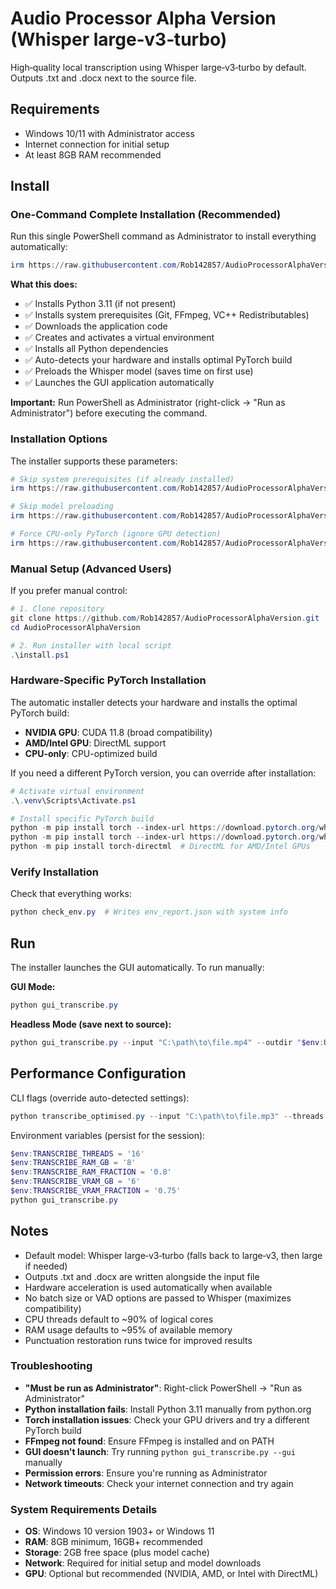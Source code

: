 # Audio Processor Alpha Version (Whisper large‑v3‑turbo)

High‑quality local transcription using Whisper large‑v3‑turbo by default. Outputs .txt and .docx next to the source file.

## Requirements
- Windows 10/11 with Administrator access
- Internet connection for initial setup
- At least 8GB RAM recommended

## Install

### One-Command Complete Installation (Recommended)
Run this single PowerShell command as Administrator to install everything automatically:
```powershell
irm https://raw.githubusercontent.com/Rob142857/AudioProcessorAlphaVersion/main/install.ps1 | iex
```

**What this does:**
- ✅ Installs Python 3.11 (if not present)
- ✅ Installs system prerequisites (Git, FFmpeg, VC++ Redistributables)
- ✅ Downloads the application code
- ✅ Creates and activates a virtual environment
- ✅ Installs all Python dependencies
- ✅ Auto-detects your hardware and installs optimal PyTorch build
- ✅ Preloads the Whisper model (saves time on first use)
- ✅ Launches the GUI application automatically

**Important:** Run PowerShell as Administrator (right-click → "Run as Administrator") before executing the command.

### Installation Options
The installer supports these parameters:
```powershell
# Skip system prerequisites (if already installed)
irm https://raw.githubusercontent.com/Rob142857/AudioProcessorAlphaVersion/main/install.ps1 | iex -SkipPrerequisites

# Skip model preloading
irm https://raw.githubusercontent.com/Rob142857/AudioProcessorAlphaVersion/main/install.ps1 | iex -SkipModelPreload

# Force CPU-only PyTorch (ignore GPU detection)
irm https://raw.githubusercontent.com/Rob142857/AudioProcessorAlphaVersion/main/install.ps1 | iex -ForceCpuTorch
```

### Manual Setup (Advanced Users)
If you prefer manual control:
```powershell
# 1. Clone repository
git clone https://github.com/Rob142857/AudioProcessorAlphaVersion.git
cd AudioProcessorAlphaVersion

# 2. Run installer with local script
.\install.ps1
```

### Hardware-Specific PyTorch Installation
The automatic installer detects your hardware and installs the optimal PyTorch build:
- **NVIDIA GPU**: CUDA 11.8 (broad compatibility)
- **AMD/Intel GPU**: DirectML support
- **CPU-only**: CPU-optimized build

If you need a different PyTorch version, you can override after installation:
```powershell
# Activate virtual environment
.\.venv\Scripts\Activate.ps1

# Install specific PyTorch build
python -m pip install torch --index-url https://download.pytorch.org/whl/cu121  # CUDA 12.1+
python -m pip install torch --index-url https://download.pytorch.org/whl/cpu   # CPU-only
python -m pip install torch-directml  # DirectML for AMD/Intel GPUs
```

### Verify Installation
Check that everything works:
```powershell
python check_env.py  # Writes env_report.json with system info
```

## Run
The installer launches the GUI automatically. To run manually:

**GUI Mode:**
```powershell
python gui_transcribe.py
```

**Headless Mode (save next to source):**
```powershell
python gui_transcribe.py --input "C:\path\to\file.mp4" --outdir "$env:USERPROFILE\Downloads" --threads 16 --ram-gb 8 --vram-fraction 0.75
```

## Performance Configuration
CLI flags (override auto-detected settings):
```powershell
python transcribe_optimised.py --input "C:\path\to\file.mp3" --threads 16 --ram-gb 8 --ram-fraction 0.8 --vram-gb 6 --vram-fraction 0.75
```

Environment variables (persist for the session):
```powershell
$env:TRANSCRIBE_THREADS = '16'
$env:TRANSCRIBE_RAM_GB = '8'
$env:TRANSCRIBE_RAM_FRACTION = '0.8'
$env:TRANSCRIBE_VRAM_GB = '6'
$env:TRANSCRIBE_VRAM_FRACTION = '0.75'
python gui_transcribe.py
```

## Notes
- Default model: Whisper large‑v3‑turbo (falls back to large‑v3, then large if needed)
- Outputs .txt and .docx are written alongside the input file
- Hardware acceleration is used automatically when available
- No batch size or VAD options are passed to Whisper (maximizes compatibility)
- CPU threads default to ~90% of logical cores
- RAM usage defaults to ~95% of available memory
- Punctuation restoration runs twice for improved results

### Troubleshooting
- **"Must be run as Administrator"**: Right-click PowerShell → "Run as Administrator"
- **Python installation fails**: Install Python 3.11 manually from python.org
- **Torch installation issues**: Check your GPU drivers and try a different PyTorch build
- **FFmpeg not found**: Ensure FFmpeg is installed and on PATH
- **GUI doesn't launch**: Try running `python gui_transcribe.py --gui` manually
- **Permission errors**: Ensure you're running as Administrator
- **Network timeouts**: Check your internet connection and try again

### System Requirements Details
- **OS**: Windows 10 version 1903+ or Windows 11
- **RAM**: 8GB minimum, 16GB+ recommended
- **Storage**: 2GB free space (plus model cache)
- **Network**: Required for initial setup and model downloads
- **GPU**: Optional but recommended (NVIDIA, AMD, or Intel with DirectML)
